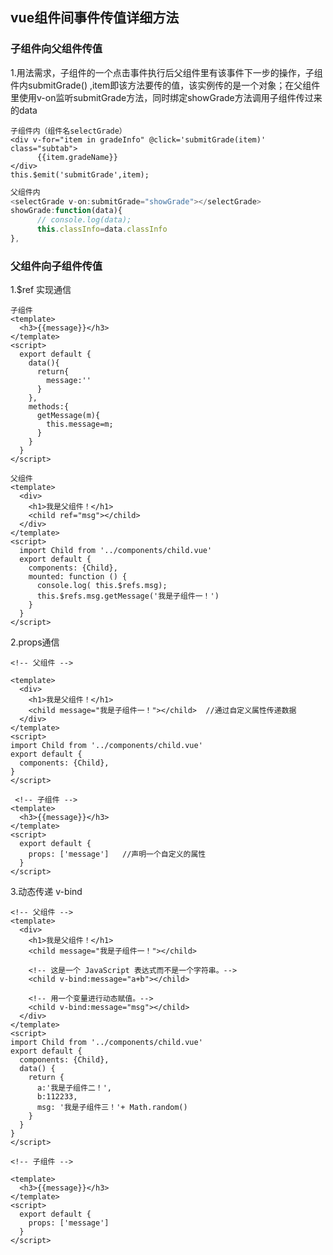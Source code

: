 ## vue组件间事件传值详细方法

### 子组件向父组件传值

1.用法需求，子组件的一个点击事件执行后父组件里有该事件下一步的操作，子组件内submitGrade() ,item即该方法要传的值，该实例传的是一个对象；在父组件里使用v-on监听submitGrade方法，同时绑定showGrade方法调用子组件传过来的data

```vue
子组件内（组件名selectGrade）
<div v-for="item in gradeInfo" @click='submitGrade(item)' class="subtab">
      {{item.gradeName}}
</div>
this.$emit('submitGrade',item);
```

```javascript
父组件内
<selectGrade v-on:submitGrade="showGrade"></selectGrade>
showGrade:function(data){
      // console.log(data);
      this.classInfo=data.classInfo
},
```

### 父组件向子组件传值

1.$ref 实现通信 

```vue
子组件
<template>
  <h3>{{message}}</h3>
</template>
<script>
  export default {
    data(){
      return{
        message:''
      }
    },
    methods:{
      getMessage(m){
        this.message=m;
      }
    }
  }
</script>
```

```vue
父组件
<template>
  <div>
    <h1>我是父组件！</h1>
    <child ref="msg"></child>
  </div>
</template>
<script>
  import Child from '../components/child.vue'
  export default {
    components: {Child},
    mounted: function () {
      console.log( this.$refs.msg);
      this.$refs.msg.getMessage('我是子组件一！')
    }
  }
</script>
```

2.props通信

```vue
<!-- 父组件 -->

<template>
  <div>
    <h1>我是父组件！</h1>
    <child message="我是子组件一！"></child>  //通过自定义属性传递数据
  </div>
</template>
<script>
import Child from '../components/child.vue'
export default {
  components: {Child},
}
</script>
```

```vue
 <!-- 子组件 -->
<template>
  <h3>{{message}}</h3>
</template>
<script>
  export default {
    props: ['message']   //声明一个自定义的属性
  }
</script>
```

3.动态传递  v-bind

```vue
<!-- 父组件 -->
<template>
  <div>
    <h1>我是父组件！</h1>
    <child message="我是子组件一！"></child> 

    <!-- 这是一个 JavaScript 表达式而不是一个字符串。-->
    <child v-bind:message="a+b"></child>

    <!-- 用一个变量进行动态赋值。-->
    <child v-bind:message="msg"></child>
  </div>
</template>
<script>
import Child from '../components/child.vue'
export default {
  components: {Child},
  data() {
    return {
      a:'我是子组件二！',
      b:112233,
      msg: '我是子组件三！'+ Math.random()
    }
  }
}
</script>
```

```vue
<!-- 子组件 -->

<template>
  <h3>{{message}}</h3>
</template>
<script>
  export default {
    props: ['message']
  }
</script>
```





